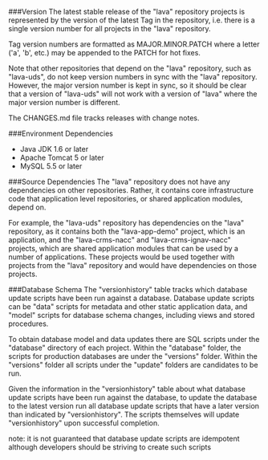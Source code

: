 ###Version
The latest stable release of the "lava" repository projects is represented by the version of the latest Tag in the repository, i.e. there is a single version number for all projects in the "lava" repository.

Tag version numbers are formatted as MAJOR.MINOR.PATCH where a letter ('a', 'b', etc.) may be appended to the PATCH for hot fixes.

Note that other repositories that depend on the "lava" repository, such as "lava-uds", do not keep version numbers in sync with the "lava" repository. However, the major version number is kept in sync, so it should be clear that a version of "lava-uds" will not work with a version of "lava" where the major version number is different.

The CHANGES.md file tracks releases with change notes.


    
###Environment Dependencies
- Java JDK 1.6 or later
- Apache Tomcat 5 or later
- MySQL 5.5 or later


   
###Source Dependencies
The "lava" repository does not have any dependencies on other repositories. Rather, it contains core infrastructure code that application level repositories, or shared application modules, depend on.

For example, the "lava-uds" repository has dependencies on the "lava" repository, as it contains both the "lava-app-demo" project, which is an application, and the "lava-crms-nacc" and "lava-crms-ignav-nacc" projects, which are shared application modules that can be used by a number of applications. These projects would be used together with projects from the "lava" repository and would have dependencies on those projects.


    
###Database Schema
The "versionhistory" table tracks which database update scripts have been run against a database. Database update scripts can be "data" scripts for metadata and other static application data, and "model" scripts for database schema changes, including views and stored procedures.

To obtain database model and data updates there are SQL scripts under the "database" directory of each project. Within the "database" folder, the scripts for production databases are under the "versions" folder. Within the "versions" folder all scripts under the "update" folders are candidates to be run.

Given the information in the "versionhistory" table about what database update scripts have been run against the database, to update the database to the latest version run all database update scripts that have a later version than indicated by "versionhistory". The scripts themselves will update "versionhistory" upon successful completion.

note: it is not guaranteed that database update scripts are idempotent although developers should be striving to create such scripts

